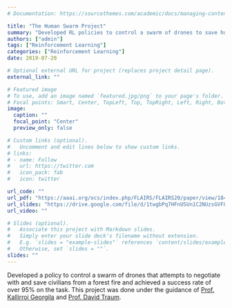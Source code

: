 ```yaml
---
# Documentation: https://sourcethemes.com/academic/docs/managing-content/

title: "The Human Swarm Project"
summary: "Developed RL policies to control a swarm of drones to save humans from a forest fire. For the [IUSSTF-Viterbi programme](https://www.iusstf.org/program/iusstf-viterbi-program) 2019"
authors: ["admin"]
tags: ["Reinforcement Learning"]
categories: ["Reinforcement Learning"]
date: 2019-07-20

# Optional external URL for project (replaces project detail page).
external_link: ""

# Featured image
# To use, add an image named `featured.jpg/png` to your page's folder.
# Focal points: Smart, Center, TopLeft, Top, TopRight, Left, Right, BottomLeft, Bottom, BottomRight.
image:
  caption: ""
  focal_point: "Center"
  preview_only: false

# Custom links (optional).
#   Uncomment and edit lines below to show custom links.
# links:
# - name: Follow
#   url: https://twitter.com
#   icon_pack: fab
#   icon: twitter

url_code: ""
url_pdf: "https://aaai.org/ocs/index.php/FLAIRS/FLAIRS20/paper/view/18469/17622"
url_slides: "https://drive.google.com/file/d/1twgbPq7HFnUSUn1C2NUzsGVF8b2_flxS/view"
url_video: ""

# Slides (optional).
#   Associate this project with Markdown slides.
#   Simply enter your slide deck's filename without extension.
#   E.g. `slides = "example-slides"` references `content/slides/example-slides.md`.
#   Otherwise, set `slides = ""`.
slides: ""
---
```

Developed a policy to control a swarm of drones that attempts to negotiate with and save civilians from a forest fire and achieved a success rate of over 95% on the task. This project was done under the guidance of [Prof. Kallirroi Georgila](http://people.ict.usc.edu/~kgeorgila/) and [Prof. David Traum](http://ict.usc.edu/profile/david-traum/).